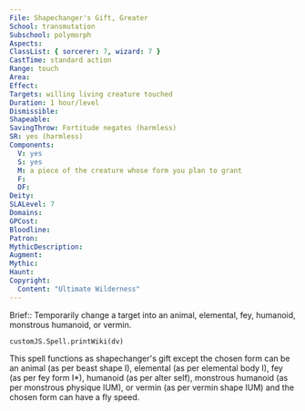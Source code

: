 ```yaml
---
File: Shapechanger's Gift, Greater
School: transmutation
Subschool: polymorph
Aspects: 
ClassList: { sorcerer: 7, wizard: 7 }
CastTime: standard action
Range: touch
Area: 
Effect: 
Targets: willing living creature touched
Duration: 1 hour/level
Dismissible: 
Shapeable: 
SavingThrow: Fortitude negates (harmless)
SR: yes (harmless)
Components:
  V: yes
  S: yes
  M: a piece of the creature whose form you plan to grant
  F: 
  DF: 
Deity: 
SLALevel: 7
Domains: 
GPCost: 
Bloodline: 
Patron: 
MythicDescription: 
Augment: 
Mythic: 
Haunt: 
Copyright:
  Content: "Ultimate Wilderness"
---
```

Brief:: Temporarily change a target into an animal, elemental, fey, humanoid, monstrous humanoid, or vermin.

```dataviewjs
customJS.Spell.printWiki(dv)
```

This spell functions as shapechanger's gift except the chosen form can be an animal (as per beast shape I), elemental (as per elemental body I), fey (as per fey form I*), humanoid (as per alter self), monstrous humanoid (as per monstrous physique IUM), or vermin (as per vermin shape IUM) and the chosen form can have a fly speed.
